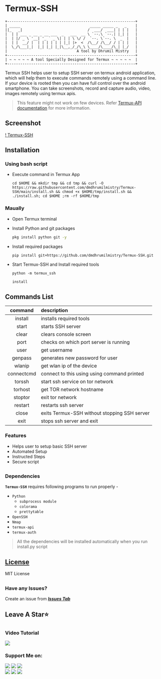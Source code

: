 <!-- Termux-SSH -->


# Termux-SSH
```
+-----------------------------------------------------------+
| _____                                _____ _____ _   _    |
||_   _|                              /  ___/  ___| | | |   |
|  | | ___ _ __ _ __ ___  _   ___  __ \ `--.\ `--.| |_| |   |
|  | |/ _ \ '__| '_ ` _ \| | | \ \/ /  `--. \`--. \  _  |   |
|  | |  __/ |  | | | | | | |_| |>  <  /\__/ /\__/ / | | |   |
|  \_/\___|_|  |_| |_| |_|\__,_/_/\_\ \____/\____/\_| |_/   |
|                                A tool by Dhrumil Mistry   |
+-----------------------------------------------------------+
| ~ ~ ~ ~ ~ A tool Specially Designed for Termux ~ ~ ~ ~ ~  |
+-----------------------------------------------------------+
```
Termux SSH helps user to setup SSH server on termux android application, which will help them to execute commands remotely using a command line.
If your device is rooted then you can have full control over the android smartphone. You can take screenshots, record and capture audio, video, images remotely using termux apis.
> This feature might not work on few devices. Refer [Termux-API documentation](https://wiki.termux.com/wiki/Termux:API) for more information.

##

## Screenshot
[! Termux-SSH](https://github.com/dmdhrumilmistry/Termux-SSH/blob/main/.images/Termux-SSH-v1.1.0.png?raw=true)

##

## Installation

### Using bash script

- Execute command in Termux App
  ```
  cd $HOME && mkdir tmp && cd tmp && curl -O https://raw.githubusercontent.com/dmdhrumilmistry/Termux-SSH/main/install.sh && chmod +x $HOME/tmp/install.sh && ./install.sh; cd $HOME ;rm -rf $HOME/tmp
  ```

### Maually

- Open Termux terminal

- Install Python and git packages
   ```bash
   pkg install python git -y
   ```
   
- Install required packages
   ```bash
   pip install git+https://github.com/dmdhrumilmistry/Termux-SSH.git
   ```
   
- Start Termux-SSH and Install required tools
   ```
   python -m termux_ssh
   ```
   ```
   install
   ```
  
##

## Commands List
|command|description|
|:-----:|:----------|
|install|installs required tools|
|start|starts SSH server|
|clear|clears console screen|
|port|checks on which port server is running|
|user|get username|
|genpass|generates new password for user|
|wlanip|get wlan ip of the device|
|connectcmd|connect to this using using command printed|
|torssh|start ssh service on tor network|
|torhost|get TOR network hostname|
|stoptor|exit tor network|
|restart|restarts ssh server|
|close|exits Termux-SSH without stopping SSH server|
|exit|stops ssh server and exit|




### Features

   - Helps user to setup basic SSH server
   - Automated Setup
   - Instructed Steps
   - Secure script

##


### Dependencies

   **`Termux-SSH`** requires following programs to run properly -
   - `Python`
      - `subprocess module`
      - `colorama`
      - `prettytable`
   - `OpenSSH`
   - `Nmap`
   - `termux-api`
   - `termux-auth`
   
  > All the dependencies will be installed automatically when you run install.py script
  
  ##
  ## [License](https://github.com/dmdhrumilmistry/Termux-SSH/blob/main/LICENSE)
  MIT License
  
  
  ##
  ### Have any Issues?
  Create an issue from ***[Issues Tab](https://github.com/dmdhrumilmistry/Termux-SSH/issues)***

  
  ##
  ## Leave A Star⭐
  
  ##
  ### Video Tutorial
  
  <a href = "https://www.youtube.com/watch?v=V_m3vHmOY3c" target = "_blank"><img src = "https://img.shields.io/badge/YouTube%20Video-For%20video%20click%20here-bd2c00"></a><br>
  
  ### Support Me on:
  
  <p align ="left">
    <a href = "https://github.com/dmdhrumilmistry" target="_blank"><img src = "https://img.shields.io/badge/Github-dmdhrumilmistry-333"></a>
    <a href = "https://www.instagram.com/dmdhrumilmistry/" target="_blank"><img src = "https://img.shields.io/badge/Instagram-dmdhrumilmistry-833ab4"></a>
    <a href = "https://twitter.com/dmdhrumilmistry" target="_blank"><img src = "https://img.shields.io/badge/Twitter-dmdhrumilmistry-4078c0"></a><br>
    <a href = "https://dhrumilmistrywrites.blogspot.com/" target="_blank"><img src = "https://img.shields.io/badge/YouTube-Dhrumil%20Mistry-critical"></a>
    <a href = "https://www.youtube.com/channel/UChbjrRvbzgY3BIomUI55XDQ" target="_blank"><img src = "https://img.shields.io/badge/Blog-Dhrumil%20Mistry-bd2c00"></a>
      <a href = "https://www.linkedin.com/in/dhrumil-mistry-312966192/" target="_blank"><img src = "https://img.shields.io/badge/LinkedIn-Dhrumil%20Mistry-4078c0"></a><br>
    
   </p>
  
